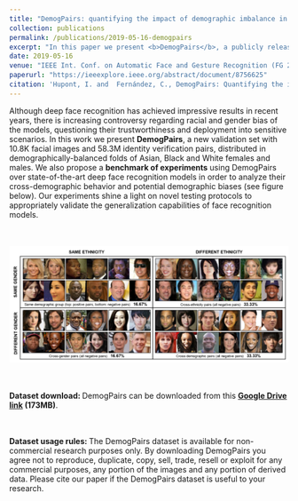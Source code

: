 ```yaml
---
title: "DemogPairs: quantifying the impact of demographic imbalance in deep face recognition"
collection: publications
permalink: /publications/2019-05-16-demogpairs
excerpt: "In this paper we present <b>DemogPairs</b>, a publicly released validation dataset with 10.8K facial images and 58.3M identity verification pairs, distributed in demographically-balanced folds of Asian, Black and White females and males. DemogPairs and its associated benchmarking protocol are conceived to explore demographic biases and the cross-demographic behaviour of face recognition algorithms. More information on <b>how to obtain DemogPairs [here](https://ihupont.github.io/publications/2019-05-16-demogpairs)</b>."
date: 2019-05-16
venue: "IEEE Int. Conf. on Automatic Face and Gesture Recognition (FG 2019)"
paperurl: "https://ieeexplore.ieee.org/abstract/document/8756625"
citation: 'Hupont, I. and  Fernández, C., DemogPairs: Quantifying the impact of demographic imbalance in deep face recognition, 14th IEEE International Conference on Automatic Face & Gesture Recognition (FG 2019). IEEE, 2019.'
---
```


Although deep face recognition has achieved impressive results in recent years, there is increasing controversy regarding racial and gender bias of the models, questioning their trustworthiness and deployment into sensitive scenarios. In this work we present <b>DemogPairs</b>, a new validation set with 10.8K facial images and 58.3M identity verification pairs, distributed in demographically-balanced folds of Asian, Black and White females and males. We also propose a <b>benchmark of experiments</b> using DemogPairs over state-of-the-art deep face recognition models in order to analyze their cross-demographic behavior and potential demographic biases (see figure below). Our experiments shine a light on novel testing protocols to appropriately validate the generalization capabilities of face recognition models.

<br> <br/><img src='/images/DemogPairs_pairs_examples.png'>

<br> <br/> <b>Dataset download: </b> DemogPairs can be downloaded from this <b>[Google Drive link](https://drive.google.com/file/d/1f_ez-ll6wxDXScrG4ceStZRuLT_K8Uy8/view?usp=sharing) (173MB)</b>. 

<br> <br/> <b>Dataset usage rules: </b> The DemogPairs dataset is available for non-commercial research purposes only. By downloading DemogPairs you agree not to reproduce, duplicate, copy, sell, trade, resell or exploit for any commercial purposes, any portion of the images and any portion of derived data. Please cite our paper if the DemogPairs dataset is useful to your research.

